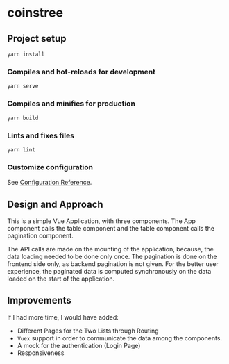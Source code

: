 # coinstree

## Project setup
```
yarn install
```

### Compiles and hot-reloads for development
```
yarn serve
```

### Compiles and minifies for production
```
yarn build
```

### Lints and fixes files
```
yarn lint
```

### Customize configuration
See [Configuration Reference](https://cli.vuejs.org/config/).

## Design and Approach

This is a simple Vue Application, with three components. The App component calls the table component 
and the table component calls the pagination component.

The API calls are made on the mounting of the application, because, the data loading needed to be done only once.
The pagination is done on the frontend side only, as backend pagination is not given. For the better user experience,
the paginated data is computed synchronously on the data loaded on the start of the application.


## Improvements

If I had more time, I would have added:

- Different Pages for the Two Lists through Routing
- `Vuex` support in order to communicate the data among the components.
- A mock for the authentication (Login Page)
- Responsiveness